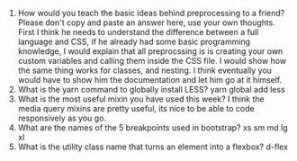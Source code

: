 <!-- Answers to the Self Study Questions go here -->

1. How would you teach the basic ideas behind preprocessing to a friend?  Please don't copy and paste an answer here, use your own thoughts.
    First I think he needs to understand the difference between a full language and CSS, if he already had some basic programming knowledge, I would explain that all preprocssing is is creating your own custom variables and calling them inside the CSS file. I would show how the same thing works for classes, and nesting. I think eventually you would have to show him the documentation and let him go at it himself.
2. What is the yarn command to globally install LESS?
    yarn global add less
3. What is the most useful mixin you have used this week?
    I think the media query mixins are pretty useful, its nice to be able to code responsively as you go.
4. What are the names of the 5 breakpoints used in bootstrap?
    xs sm md lg xl
5. What is the utility class name that turns an element into a flexbox? d-flex
